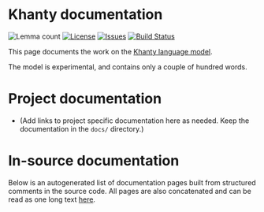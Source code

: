# Khanty documentation

![Lemma count](https://img.shields.io/endpoint?url=https%3A%2F%2Fraw.githubusercontent.com%2Fgiellalt%2Flang-kca%2Fgh-pages%2Flemmacount.json)
[![License](https://img.shields.io/github/license/giellalt/lang-kca)](https://github.com/giellalt/lang-kca/blob/main/LICENSE)
[![Issues](https://img.shields.io/github/issues/giellalt/lang-kca)](https://github.com/giellalt/lang-kca/issues)
[![Build Status](https://divvun-tc.giellalt.org/api/github/v1/repository/giellalt/lang-kca/main/badge.svg)](https://github.com/giellalt/lang-kca/actions)

This page documents the work on the [Khanty language model](http://github.com/giellalt/lang-kca). 

The model is experimental, and contains only a couple of hundred words.

# Project documentation

* (Add links to project specific documentation here as needed. Keep the documentation in the `docs/` directory.)

# In-source documentation

Below is an autogenerated list of documentation pages built from structured comments in the source code. All pages are also concatenated and can be read as one long text [here](kca.md).
